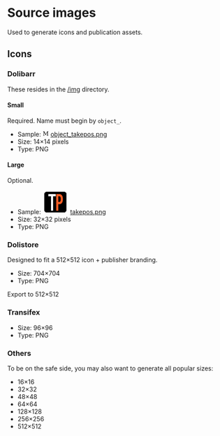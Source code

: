 Source images
=============

Used to generate icons and publication assets.

Icons
-----

### Dolibarr

These resides in the [/img](../../img) directory.

#### Small

Required.
Name must begin by ```object_```.

- Sample:  ![object_takepos.png](../../img/object_takepos.png) [object_takepos.png](../../img/object_takepos.png)
- Size: 14×14 pixels
- Type: PNG

#### Large

Optional.

- Sample: ![takepos.png](../../img/takepos.png) [takepos.png](../../img/takepos.png)
- Size: 32×32 pixels
- Type: PNG

### Dolistore

Designed to fit a 512×512 icon + publisher branding.

- Size: 704×704
- Type: PNG

Export to 512×512

### Transifex

- Size: 96×96
- Type: PNG

### Others

To be on the safe side, you may also want to generate all popular sizes:
- 16×16
- 32×32
- 48×48
- 64×64
- 128×128
- 256×256
- 512×512

